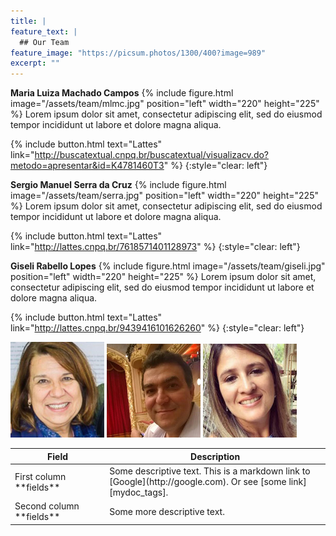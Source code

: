 ```yaml
---
title: |  
feature_text: |
  ## Our Team
feature_image: "https://picsum.photos/1300/400?image=989"
excerpt: ""
---
```


**Maria Luiza Machado Campos**
{% include figure.html image="/assets/team/mlmc.jpg" position="left" width="220" height="225" %}
Lorem ipsum dolor sit amet, consectetur adipiscing elit, sed do eiusmod tempor incididunt ut labore et dolore magna aliqua.

{% include button.html text="Lattes" link="http://buscatextual.cnpq.br/buscatextual/visualizacv.do?metodo=apresentar&id=K4781460T3" %}
{:style="clear: left"}

**Sergio Manuel Serra da Cruz**
{% include figure.html image="/assets/team/serra.jpg" position="left" width="220" height="225" %}
Lorem ipsum dolor sit amet, consectetur adipiscing elit, sed do eiusmod tempor incididunt ut labore et dolore magna aliqua.

{% include button.html text="Lattes" link="http://lattes.cnpq.br/7618571401128973" %}
{:style="clear: left"}

**Giseli Rabello Lopes**
{% include figure.html image="/assets/team/giseli.jpg" position="left" width="220" height="225" %}
Lorem ipsum dolor sit amet, consectetur adipiscing elit, sed do eiusmod tempor incididunt ut labore et dolore magna aliqua.

{% include button.html text="Lattes" link="http://lattes.cnpq.br/9439416101626260" %}
{:style="clear: left"}




<p float="left">
  <img src="/assets/team/mlmc.jpg" width="150" />
  <img src="/assets/team/serra.jpg" width="150" /> 
  <img src="/assets/team/giseli.jpg" width="150" />
</p>

<table>
    <colgroup>
      <col width="30%" />
      <col width="70%" />
    </colgroup>
  <thead>
    <tr class="header">
      <th>Field</th>
      <th>Description</th>
    </tr>
  </thead>
  <tbody>
    <tr>
      <td markdown="span">First column **fields**</td>
      <td markdown="span">Some descriptive text. This is a markdown link to [Google](http://google.com). Or see [some link][mydoc_tags].</td>
    </tr>
    <tr>
      <td markdown="span">Second column **fields**</td>
      <td markdown="span">Some more descriptive text.
      </td>
    </tr>
  </tbody>
</table>



